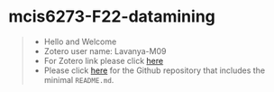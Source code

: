 # mcis6273-F22-datamining
>
> - Hello and Welcome
> - Zotero user name: Lavanya-M09
> - For Zotero link please click [here](https://www.zotero.org/lavanya-m09)
> - Please click [here](https://github.com/Lavanya-M09/mcis6273-F22-datamining/edit/main/README.md) for the Github repository that includes the minimal `README.md`.
